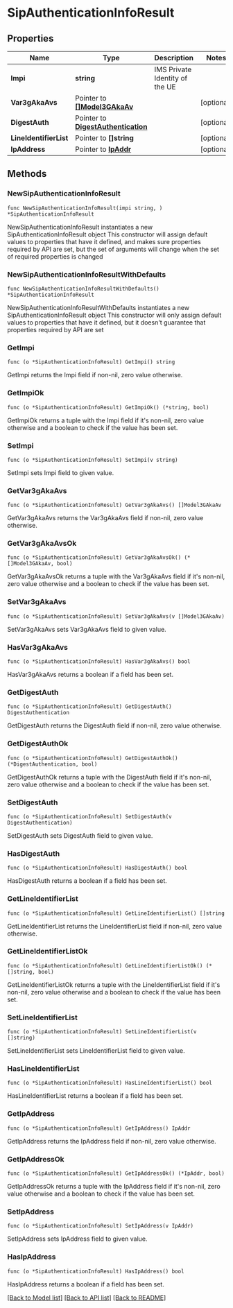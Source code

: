 # SipAuthenticationInfoResult

## Properties

Name | Type | Description | Notes
------------ | ------------- | ------------- | -------------
**Impi** | **string** | IMS Private Identity of the UE | 
**Var3gAkaAvs** | Pointer to [**[]Model3GAkaAv**](Model3GAkaAv.md) |  | [optional] 
**DigestAuth** | Pointer to [**DigestAuthentication**](DigestAuthentication.md) |  | [optional] 
**LineIdentifierList** | Pointer to **[]string** |  | [optional] 
**IpAddress** | Pointer to [**IpAddr**](IpAddr.md) |  | [optional] 

## Methods

### NewSipAuthenticationInfoResult

`func NewSipAuthenticationInfoResult(impi string, ) *SipAuthenticationInfoResult`

NewSipAuthenticationInfoResult instantiates a new SipAuthenticationInfoResult object
This constructor will assign default values to properties that have it defined,
and makes sure properties required by API are set, but the set of arguments
will change when the set of required properties is changed

### NewSipAuthenticationInfoResultWithDefaults

`func NewSipAuthenticationInfoResultWithDefaults() *SipAuthenticationInfoResult`

NewSipAuthenticationInfoResultWithDefaults instantiates a new SipAuthenticationInfoResult object
This constructor will only assign default values to properties that have it defined,
but it doesn't guarantee that properties required by API are set

### GetImpi

`func (o *SipAuthenticationInfoResult) GetImpi() string`

GetImpi returns the Impi field if non-nil, zero value otherwise.

### GetImpiOk

`func (o *SipAuthenticationInfoResult) GetImpiOk() (*string, bool)`

GetImpiOk returns a tuple with the Impi field if it's non-nil, zero value otherwise
and a boolean to check if the value has been set.

### SetImpi

`func (o *SipAuthenticationInfoResult) SetImpi(v string)`

SetImpi sets Impi field to given value.


### GetVar3gAkaAvs

`func (o *SipAuthenticationInfoResult) GetVar3gAkaAvs() []Model3GAkaAv`

GetVar3gAkaAvs returns the Var3gAkaAvs field if non-nil, zero value otherwise.

### GetVar3gAkaAvsOk

`func (o *SipAuthenticationInfoResult) GetVar3gAkaAvsOk() (*[]Model3GAkaAv, bool)`

GetVar3gAkaAvsOk returns a tuple with the Var3gAkaAvs field if it's non-nil, zero value otherwise
and a boolean to check if the value has been set.

### SetVar3gAkaAvs

`func (o *SipAuthenticationInfoResult) SetVar3gAkaAvs(v []Model3GAkaAv)`

SetVar3gAkaAvs sets Var3gAkaAvs field to given value.

### HasVar3gAkaAvs

`func (o *SipAuthenticationInfoResult) HasVar3gAkaAvs() bool`

HasVar3gAkaAvs returns a boolean if a field has been set.

### GetDigestAuth

`func (o *SipAuthenticationInfoResult) GetDigestAuth() DigestAuthentication`

GetDigestAuth returns the DigestAuth field if non-nil, zero value otherwise.

### GetDigestAuthOk

`func (o *SipAuthenticationInfoResult) GetDigestAuthOk() (*DigestAuthentication, bool)`

GetDigestAuthOk returns a tuple with the DigestAuth field if it's non-nil, zero value otherwise
and a boolean to check if the value has been set.

### SetDigestAuth

`func (o *SipAuthenticationInfoResult) SetDigestAuth(v DigestAuthentication)`

SetDigestAuth sets DigestAuth field to given value.

### HasDigestAuth

`func (o *SipAuthenticationInfoResult) HasDigestAuth() bool`

HasDigestAuth returns a boolean if a field has been set.

### GetLineIdentifierList

`func (o *SipAuthenticationInfoResult) GetLineIdentifierList() []string`

GetLineIdentifierList returns the LineIdentifierList field if non-nil, zero value otherwise.

### GetLineIdentifierListOk

`func (o *SipAuthenticationInfoResult) GetLineIdentifierListOk() (*[]string, bool)`

GetLineIdentifierListOk returns a tuple with the LineIdentifierList field if it's non-nil, zero value otherwise
and a boolean to check if the value has been set.

### SetLineIdentifierList

`func (o *SipAuthenticationInfoResult) SetLineIdentifierList(v []string)`

SetLineIdentifierList sets LineIdentifierList field to given value.

### HasLineIdentifierList

`func (o *SipAuthenticationInfoResult) HasLineIdentifierList() bool`

HasLineIdentifierList returns a boolean if a field has been set.

### GetIpAddress

`func (o *SipAuthenticationInfoResult) GetIpAddress() IpAddr`

GetIpAddress returns the IpAddress field if non-nil, zero value otherwise.

### GetIpAddressOk

`func (o *SipAuthenticationInfoResult) GetIpAddressOk() (*IpAddr, bool)`

GetIpAddressOk returns a tuple with the IpAddress field if it's non-nil, zero value otherwise
and a boolean to check if the value has been set.

### SetIpAddress

`func (o *SipAuthenticationInfoResult) SetIpAddress(v IpAddr)`

SetIpAddress sets IpAddress field to given value.

### HasIpAddress

`func (o *SipAuthenticationInfoResult) HasIpAddress() bool`

HasIpAddress returns a boolean if a field has been set.


[[Back to Model list]](../README.md#documentation-for-models) [[Back to API list]](../README.md#documentation-for-api-endpoints) [[Back to README]](../README.md)


